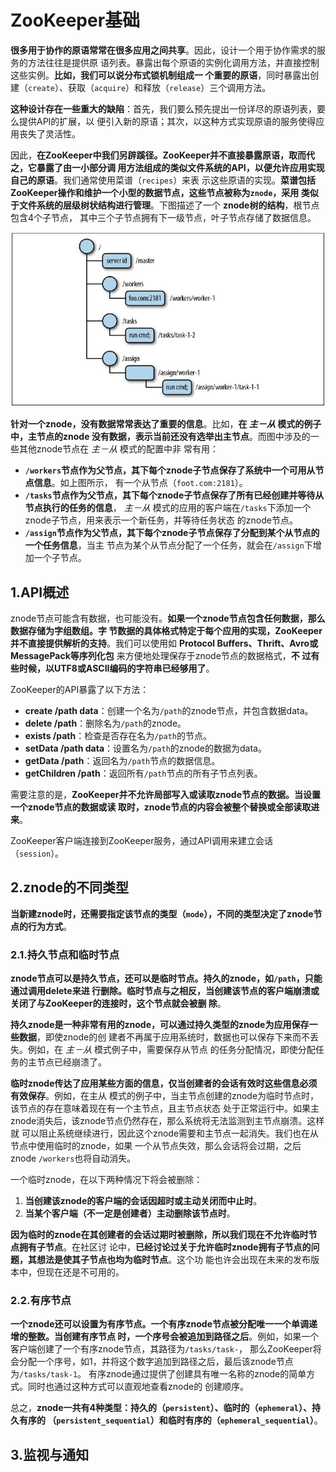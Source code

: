 ZooKeeper基础
================================================================================
**很多用于协作的原语常常在很多应用之间共享**。因此，设计一个用于协作需求的服务的方法往往是提供原
语列表。暴露出每个原语的实例化调用方法，并直接控制这些实例。**比如，我们可以说分布式锁机制组成一
个重要的原语**，同时暴露出创建（`create`）、获取（`acquire`）和释放（`release`）三个调用方法。

**这种设计存在一些重大的缺陷**：首先，我们要么预先提出一份详尽的原语列表，要么提供API的扩展，以
便引入新的原语；其次，以这种方式实现原语的服务使得应用丧失了灵活性。

因此，**在ZooKeeper中我们另辟蹊径。ZooKeeper并不直接暴露原语，取而代之，它暴露了由一小部分调
用方法组成的类似文件系统的API，以便允许应用实现自己的原语**。我们通常使用菜谱（`recipes`）来表
示这些原语的实现。**菜谱包括ZooKeeper操作和维护一个小型的数据节点，这些节点被称为`znode`，采用
类似于文件系统的层级树状结构进行管理**。下图描述了一个 **znode树的结构**，根节点包含4个子节点，
其中三个子节点拥有下一级节点，叶子节点存储了数据信息。

![zookeeper数据树结构示例](img/1.jpeg)

**针对一个znode，没有数据常常表达了重要的信息**。比如，**在 *主－从* 模式的例子中，主节点的znode
没有数据，表示当前还没有选举出主节点**。而图中涉及的一些其他znode节点在 *主－从* 模式的配置中非
常有用：
+ **`/workers`节点作为父节点，其下每个znode子节点保存了系统中一个可用从节点信息**。如上图所示，
有一个从节点（`foot.com:2181`）。
+ **`/tasks`节点作为父节点，其下每个znode子节点保存了所有已经创建并等待从节点执行的任务的信息**，
*主－从* 模式的应用的客户端在`/tasks`下添加一个znode子节点，用来表示一个新任务，并等待任务状态
的znode节点。
+ **`/assign`节点作为父节点，其下每个znode子节点保存了分配到某个从节点的一个任务信息**，当主
节点为某个从节点分配了一个任务，就会在`/assign`下增加一个子节点。

## 1.API概述
znode节点可能含有数据，也可能没有。**如果一个znode节点包含任何数据，那么数据存储为字组数组。字
节数据的具体格式特定于每个应用的实现，ZooKeeper并不直接提供解析的支持**。我们可以使用如 **Protocol 
Buffers、Thrift、Avro或MessagePack等序列化包** 来方便地处理保存于znode节点的数据格式，**不
过有些时候，以UTF8或ASCII编码的字符串已经够用了**。

ZooKeeper的API暴露了以下方法：
+ **create /path data**：创建一个名为`/path`的znode节点，并包含数据data。
+ **delete /path**：删除名为`/path`的znode。
+ **exists /path**：检查是否存在名为`/path`的节点。
+ **setData /path data**：设置名为`/path`的znode的数据为data。
+ **getData /path**：返回名为`/path`节点的数据信息。
+ **getChildren /path**：返回所有`/path`节点的所有子节点列表。

需要注意的是，**ZooKeeper并不允许局部写入或读取znode节点的数据。当设置一个znode节点的数据或读
取时，znode节点的内容会被整个替换或全部读取进来**。

ZooKeeper客户端连接到ZooKeeper服务，通过API调用来建立会话（`session`）。

## 2.znode的不同类型
**当新建znode时，还需要指定该节点的类型（`mode`），不同的类型决定了znode节点的行为方式**。

### 2.1.持久节点和临时节点
**znode节点可以是持久节点，还可以是临时节点。持久的znode，如`/path`，只能通过调用delete来进
行删除。临时节点与之相反，当创建该节点的客户端崩溃或关闭了与ZooKeeper的连接时，这个节点就会被删
除**。

**持久znode是一种非常有用的znode，可以通过持久类型的znode为应用保存一些数据**，即使znode的创
建者不再属于应用系统时，数据也可以保存下来而不丢失。例如，在 *主－从* 模式例子中，需要保存从节点
的任务分配情况，即使分配任务的主节点已经崩溃了。

**临时znode传达了应用某些方面的信息，仅当创建者的会话有效时这些信息必须有效保存**。例如，在主从
模式的例子中，当主节点创建的znode为临时节点时，该节点的存在意味着现在有一个主节点，且主节点状态
处于正常运行中。如果主znode消失后，该znode节点仍然存在，那么系统将无法监测到主节点崩溃。这样就
可以阻止系统继续进行，因此这个znode需要和主节点一起消失。我们也在从节点中使用临时的znode，如果
一个从节点失效，那么会话将会过期，之后znode `/workers`也将自动消失。

一个临时znode，在以下两种情况下将会被删除：
1. **当创建该znode的客户端的会话因超时或主动关闭而中止时**。
2. **当某个客户端（不一定是创建者）主动删除该节点时**。

**因为临时的znode在其创建者的会话过期时被删除，所以我们现在不允许临时节点拥有子节点**。在社区讨
论中，**已经讨论过关于允许临时znode拥有子节点的问题，其想法是使其子节点也均为临时节点**。这个功
能也许会出现在未来的发布版本中，但现在还是不可用的。

### 2.2.有序节点
**一个znode还可以设置为有序节点。一个有序znode节点被分配唯一一个单调递增的整数。当创建有序节点
时，一个序号会被追加到路径之后**。例如，如果一个客户端创建了一个有序znode节点，其路径为`/tasks/task-`，
那么ZooKeeper将会分配一个序号，如1，并将这个数字追加到路径之后，最后该znode节点为`/tasks/task-1`。
有序znode通过提供了创建具有唯一名称的znode的简单方式。同时也通过这种方式可以直观地查看znode的
创建顺序。

总之，**znode一共有4种类型：持久的（`persistent`）、临时的（`ephemeral`）、持久有序的
（`persistent_sequential`）和临时有序的（`ephemeral_sequential`）**。

## 3.监视与通知



























